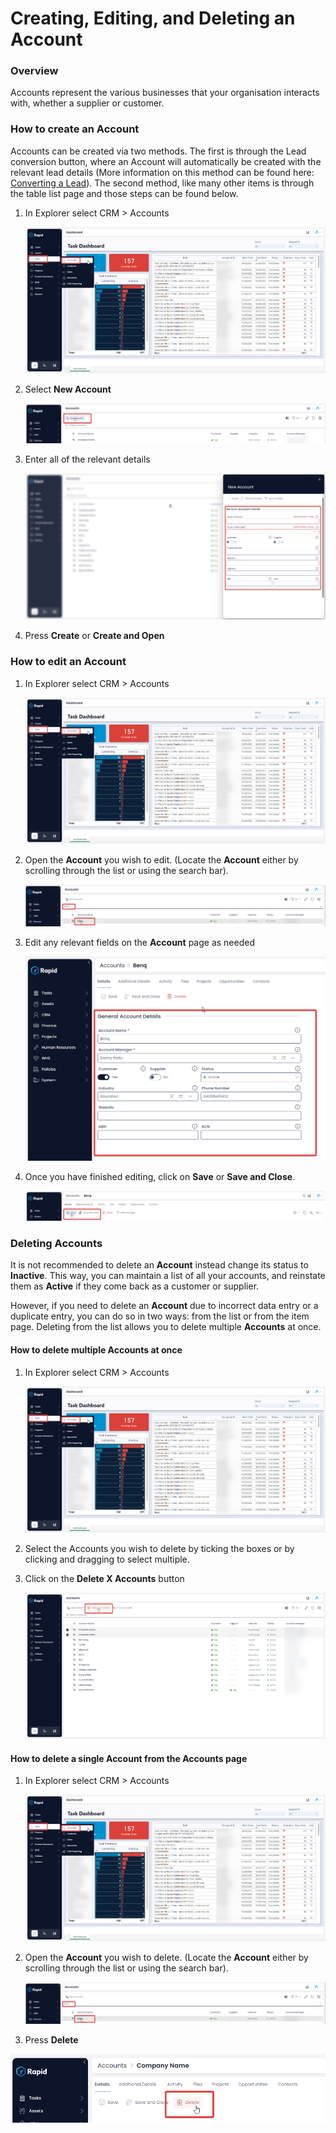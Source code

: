 # Creating, Editing, and Deleting an Account

### Overview

Accounts represent the various businesses that your organisation interacts with, whether a supplier or customer.

### How to create an Account

Accounts can be created via two methods. The first is through the Lead conversion button, where an Account will automatically be created with the relevant lead details (More information on this method can be found here: [Converting a Lead](../1-Leads/3-Converting-a-Lead/3-Converting-a-Lead.md)). The second method, like many other items is through the table list page and those steps can be found below.

1. In Explorer select CRM &gt; Accounts  

    ![Navigate to Accounts](<Navigate to Accounts.png>)

2. Select **New Account** 

    ![Create new Account](<Create new Account.png>)

3. Enter all of the relevant details  

    ![Fill out create Account form](<Fill out create Account form.png>)

4. Press **Create** or ****Create and Open**** 


### How to edit an Account

1. In Explorer select CRM &gt; Accounts  

    ![Navigate to Accounts](<Navigate to Accounts.png>)

2. Open the **Account** you wish to edit. (Locate the **Account** either by scrolling through the list or using the search bar).  

    [![image-1702937382009.png](./PGmUaSfgJqmrlc2A-image-1702937382009.png)](./PGmUaSfgJqmrlc2A-image-1702937382009.png)

3. Edit any relevant fields on the **Account** page as needed  

    [![image-1702937446040.png](./z8B0ZUyYXb2yB5vQ-image-1702937446040.png)](./z8B0ZUyYXb2yB5vQ-image-1702937446040.png)

4. Once you have finished editing, click on **Save** or **Save and Close**.  

    ![image-1702937480119.png](./XX9ZeHq3vNnv8k3O-image-1702937480119.png)

### Deleting Accounts

It is not recommended to delete an **Account** instead change its status to **Inactive**. This way, you can maintain a list of all your accounts, and reinstate them as **Active** if they come back as a customer or supplier.

However, if you need to delete an **Account** due to incorrect data entry or a duplicate entry, you can do so in two ways: from the list or from the item page. Deleting from the list allows you to delete multiple **Accounts** at once.

#### How to delete multiple Accounts at once

1. In Explorer select CRM &gt; Accounts  

    ![Navigate to Accounts](<Navigate to Accounts.png>)

2. Select the Accounts you wish to delete by ticking the boxes or by clicking and dragging to select multiple.

3. Click on the **Delete X Accounts** button  

    [![image-1702937706766.png](./W1jWNEmp6riexSVp-image-1702937706766.png)](./W1jWNEmp6riexSVp-image-1702937706766.png)

#### How to delete a single Account from the Accounts page

1. In Explorer select CRM &gt; Accounts  

    ![Navigate to Accounts](<Navigate to Accounts.png>)

2. Open the **Account** you wish to delete. (Locate the **Account** either by scrolling through the list or using the search bar).  

    [![image-1702937382009.png](./PGmUaSfgJqmrlc2A-image-1702937382009.png)](./PGmUaSfgJqmrlc2A-image-1702937382009.png)

3. Press **Delete** 

![image-1702937788809.png](./Tv9eHmdrILgYljND-image-1702937788809.png)